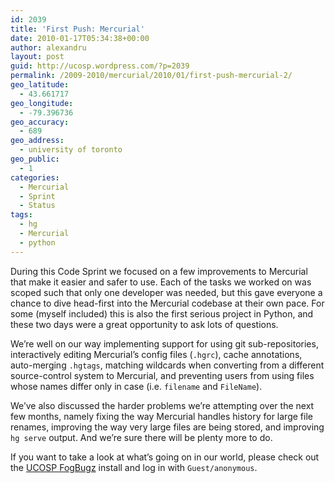 ```yaml
---
id: 2039
title: 'First Push: Mercurial'
date: 2010-01-17T05:34:38+00:00
author: alexandru
layout: post
guid: http://ucosp.wordpress.com/?p=2039
permalink: /2009-2010/mercurial/2010/01/first-push-mercurial-2/
geo_latitude:
  - 43.661717
geo_longitude:
  - -79.396736
geo_accuracy:
  - 689
geo_address:
  - university of toronto
geo_public:
  - 1
categories:
  - Mercurial
  - Sprint
  - Status
tags:
  - hg
  - Mercurial
  - python
---
```

During this Code Sprint we focused on a few improvements to Mercurial that make it easier and safer to use. Each of the tasks we worked on was scoped such that only one developer was needed, but this gave everyone a chance to dive head-first into the Mercurial codebase at their own pace. For some (myself included) this is also the first serious project in Python, and these two days were a great opportunity to ask lots of questions.

We&#8217;re well on our way implementing support for using git sub-repositories, interactively editing Mercurial&#8217;s config files (`.hgrc`), cache annotations, auto-merging `.hgtags`, matching wildcards when converting from a different source-control system to Mercurial, and preventing users from using files whose names differ only in case (i.e. `filename` and `FileName`).

We&#8217;ve also discussed the harder problems we&#8217;re attempting over the next few months, namely fixing the way Mercurial handles history for large file renames, improving the way very large files are being stored, and improving `hg serve` output. And we&#8217;re sure there will be plenty more to do.

If you want to take a look at what&#8217;s going on in our world, please check out the  [UCOSP FogBugz](http://ucosp.fogbugz.com "UCOSP FogBugz") install and log in with `Guest/anonymous`.